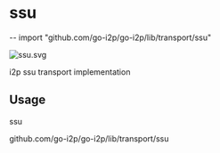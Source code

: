 # ssu
--
    import "github.com/go-i2p/go-i2p/lib/transport/ssu"

![ssu.svg](ssu.svg)

i2p ssu transport implementation

## Usage



ssu

github.com/go-i2p/go-i2p/lib/transport/ssu
